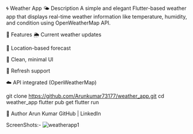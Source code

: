 🌀 Weather App
🌤️ Description
A simple and elegant Flutter-based weather app that displays real-time weather information like temperature, humidity, and condition using OpenWeatherMap API.

📱 Features
🌦️ Current weather updates

📍 Location-based forecast

🎨 Clean, minimal UI

🔄 Refresh support

☁️ API integrated (OpenWeatherMap)

git clone https://github.com/Arunkumar73177/weather_app.git
cd weather_app
flutter pub get
flutter run

👤 Author
Arun Kumar
GitHub | LinkedIn

ScreenShots:-
![weatherapp1](https://github.com/user-attachments/assets/bc35ef2a-3f28-4811-bccd-dba01b2f377f)

